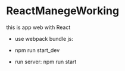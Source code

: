 # ReactManegeWorking
this is app web with React 

- use webpack bundle js: 
 + npm run start_dev
 
- run server: npm run start

